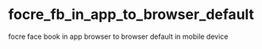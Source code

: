 # focre_fb_in_app_to_browser_default
focre face book in app browser to browser default in mobile device
